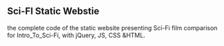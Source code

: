 ## Sci-FI Static Webstie

the complete code of the static website presenting Sci-Fi film comparison for Intro_To_Sci-Fi, with jQuery, JS, CSS &HTML.
